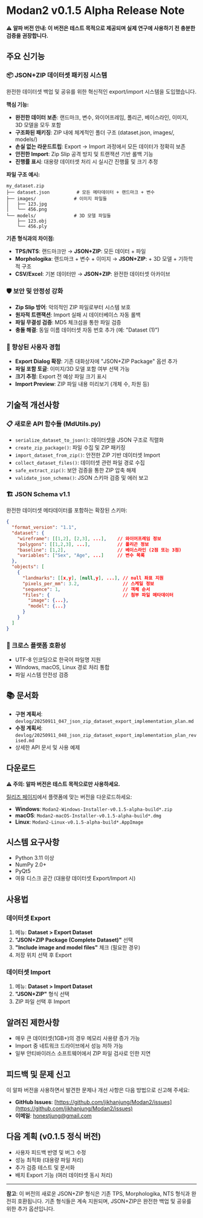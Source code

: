 # Modan2 v0.1.5 Alpha Release Note

**⚠️ 알파 버전 안내: 이 버전은 테스트 목적으로 제공되며 실제 연구에 사용하기 전 충분한 검증을 권장합니다.**

## 주요 신기능

### 📦 JSON+ZIP 데이터셋 패키징 시스템
완전한 데이터셋 백업 및 공유를 위한 혁신적인 export/import 시스템을 도입했습니다.

**핵심 기능:**
- **완전한 데이터 보존**: 랜드마크, 변수, 와이어프레임, 폴리곤, 베이스라인, 이미지, 3D 모델을 모두 포함
- **구조화된 패키징**: ZIP 내에 체계적인 폴더 구조 (dataset.json, images/, models/)
- **손실 없는 라운드트립**: Export → Import 과정에서 모든 데이터가 정확히 보존
- **안전한 Import**: Zip Slip 공격 방지 및 트랜잭션 기반 롤백 기능
- **진행률 표시**: 대용량 데이터셋 처리 시 실시간 진행률 및 크기 추정

**파일 구조 예시:**
```
my_dataset.zip
├── dataset.json          # 모든 메타데이터 + 랜드마크 + 변수
├── images/              # 이미지 파일들
│   ├── 123.jpg
│   └── 456.png  
└── models/              # 3D 모델 파일들
    ├── 123.obj
    └── 456.ply
```

**기존 형식과의 차이점:**
- **TPS/NTS**: 랜드마크만 → **JSON+ZIP**: 모든 데이터 + 파일
- **Morphologika**: 랜드마크 + 변수 + 이미지 → **JSON+ZIP**: + 3D 모델 + 기하학적 구조
- **CSV/Excel**: 기본 데이터만 → **JSON+ZIP**: 완전한 데이터셋 아카이브

### 🛡️ 보안 및 안정성 강화
- **Zip Slip 방어**: 악의적인 ZIP 파일로부터 시스템 보호
- **원자적 트랜잭션**: Import 실패 시 데이터베이스 자동 롤백
- **파일 무결성 검증**: MD5 체크섬을 통한 파일 검증
- **충돌 해결**: 동일 이름 데이터셋 자동 번호 추가 (예: "Dataset (1)")

### 🎯 향상된 사용자 경험
- **Export Dialog 확장**: 기존 대화상자에 "JSON+ZIP Package" 옵션 추가
- **파일 포함 토글**: 이미지/3D 모델 포함 여부 선택 가능
- **크기 추정**: Export 전 예상 파일 크기 표시
- **Import Preview**: ZIP 파일 내용 미리보기 (개체 수, 차원 등)

## 기술적 개선사항

### 📋 새로운 API 함수들 (MdUtils.py)
- `serialize_dataset_to_json()`: 데이터셋을 JSON 구조로 직렬화
- `create_zip_package()`: 파일 수집 및 ZIP 패키징
- `import_dataset_from_zip()`: 안전한 ZIP 기반 데이터셋 Import
- `collect_dataset_files()`: 데이터셋 관련 파일 경로 수집
- `safe_extract_zip()`: 보안 검증을 통한 ZIP 압축 해제
- `validate_json_schema()`: JSON 스키마 검증 및 에러 보고

### 🏗️ JSON Schema v1.1
완전한 데이터셋 메타데이터를 포함하는 확장된 스키마:
```json
{
  "format_version": "1.1",
  "dataset": {
    "wireframe": [[1,2], [2,3], ...],    // 와이어프레임 정보
    "polygons": [[1,2,3], ...],          // 폴리곤 정보  
    "baseline": [1,2],                   // 베이스라인 (2점 또는 3점)
    "variables": ["Sex", "Age", ...]     // 변수 목록
  },
  "objects": [
    {
      "landmarks": [[x,y], [null,y], ...], // null 좌표 지원
      "pixels_per_mm": 3.2,                // 스케일 정보
      "sequence": 1,                       // 객체 순서
      "files": {                           // 첨부 파일 메타데이터
        "image": {...},
        "model": {...}
      }
    }
  ]
}
```

### 💾 크로스 플랫폼 호환성
- UTF-8 인코딩으로 한국어 파일명 지원
- Windows, macOS, Linux 경로 처리 통합
- 파일 시스템 안전성 검증

## 📚 문서화
- **구현 계획서**: `devlog/20250911_047_json_zip_dataset_export_implementation_plan.md`
- **수정 계획서**: `devlog/20250911_048_json_zip_dataset_export_implementation_plan_revised.md`
- 상세한 API 문서 및 사용 예제

## 다운로드

**⚠️ 주의: 알파 버전은 테스트 목적으로만 사용하세요.**

[릴리즈 페이지](https://github.com/jikhanjung/Modan2/releases)에서 플랫폼에 맞는 버전을 다운로드하세요:

- **Windows**: `Modan2-Windows-Installer-v0.1.5-alpha-build*.zip`
- **macOS**: `Modan2-macOS-Installer-v0.1.5-alpha-build*.dmg`
- **Linux**: `Modan2-Linux-v0.1.5-alpha-build*.AppImage`

## 시스템 요구사항
- Python 3.11 이상
- NumPy 2.0+
- PyQt5
- 여유 디스크 공간 (대용량 데이터셋 Export/Import 시)

## 사용법

### 데이터셋 Export
1. 메뉴: **Dataset > Export Dataset**
2. **"JSON+ZIP Package (Complete Dataset)"** 선택
3. **"Include image and model files"** 체크 (필요한 경우)
4. 저장 위치 선택 후 Export

### 데이터셋 Import  
1. 메뉴: **Dataset > Import Dataset**
2. **"JSON+ZIP"** 형식 선택
3. ZIP 파일 선택 후 Import

## 알려진 제한사항
- 매우 큰 데이터셋(1GB+)의 경우 메모리 사용량 증가 가능
- Import 중 네트워크 드라이브에서 성능 저하 가능
- 일부 안티바이러스 소프트웨어에서 ZIP 파일 검사로 인한 지연

## 피드백 및 문제 신고
이 알파 버전을 사용하면서 발견한 문제나 개선 사항은 다음 방법으로 신고해 주세요:
- **GitHub Issues**: [https://github.com/jikhanjung/Modan2/issues](https://github.com/jikhanjung/Modan2/issues)
- **이메일**: honestjung@gmail.com

## 다음 계획 (v0.1.5 정식 버전)
- 사용자 피드백 반영 및 버그 수정
- 성능 최적화 (대용량 파일 처리)
- 추가 검증 테스트 및 문서화
- 배치 Export 기능 (여러 데이터셋 동시 처리)

---

**참고**: 이 버전의 새로운 JSON+ZIP 형식은 기존 TPS, Morphologika, NTS 형식과 완전히 호환됩니다. 기존 형식들은 계속 지원되며, JSON+ZIP은 완전한 백업 및 공유를 위한 추가 옵션입니다.